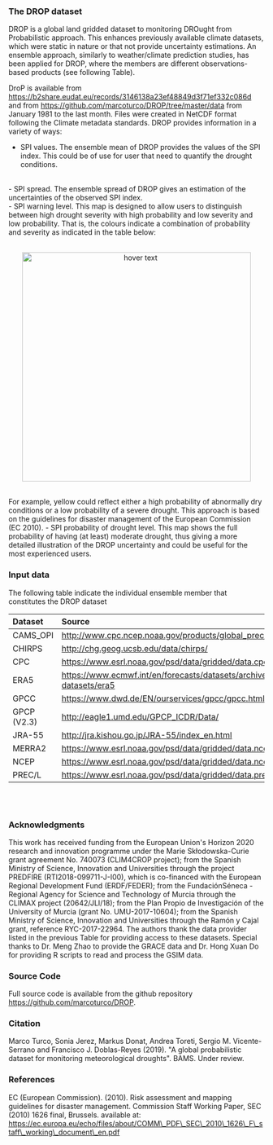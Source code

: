 ### The DROP dataset

DROP is a global land gridded dataset to monitoring DROught from Probabilistic approach. This enhances previously available climate datasets, which were static in nature or that not provide uncertainty estimations. An ensemble approach, similarly to weather/climate prediction studies, has been applied for DROP, where the members are different observations-based products (see following Table).
<br/>

DroP is available from https://b2share.eudat.eu/records/3146138a23ef48849d3f71ef332c086d and from https://github.com/marcoturco/DROP/tree/master/data from January 1981 to the last month. Files were created in NetCDF format following the Climate metadata standards. DROP provides information in a variety of ways:
<br/>
- SPI values. The ensemble mean of DROP provides the values of the SPI index. This could be of use for user that need to quantify the drought conditions. 
<br/>
- SPI spread. The ensemble spread of DROP gives an estimation of the uncertainties of the observed SPI index.
<br/>
- SPI warning level. This map is designed to allow users to distinguish between high drought severity with high probability and low severity and low probability. That is, the colours indicate a combination of probability and severity as indicated in the table below: 
<br/>
<br/>
<p align="center">
  <img src="www/images/drought_matrix_levels.png" width="450" title="hover text">
</p>
<br/>
For example, yellow could reflect either a high probability of abnormally dry conditions or a low probability of a severe drought. This approach is based on the 
guidelines for disaster management of the European Commission (EC 2010).
- SPI probability of drought level. This map shows the full probability of having (at least) moderate drought, thus giving a more detailed illustration of the DROP uncertainty and could be useful for the most experienced users.







### Input data

The following table indicate the individual ensemble member that constitutes the DROP dataset

| Dataset  | Source |
| :------------ |:---------------|
| CAMS\_OPI | http://www.cpc.ncep.noaa.gov/products/global_precip/html/wpage.cams_opi.html       |
| CHIRPS      | http://chg.geog.ucsb.edu/data/chirps/        |
| CPC | https://www.esrl.noaa.gov/psd/data/gridded/data.cpc.globalprecip.html        |
| ERA5  | https://www.ecmwf.int/en/forecasts/datasets/archive-datasets/reanalysis-datasets/era5      |
| GPCC  | https://www.dwd.de/EN/ourservices/gpcc/gpcc.html      |
| GPCP (V2.3)      | http://eagle1.umd.edu/GPCP_ICDR/Data/ |
| JRA-55  | http://jra.kishou.go.jp/JRA-55/index_en.html      |
| MERRA2  | https://www.esrl.noaa.gov/psd/data/gridded/data.ncep.reanalysis2.html      |
| NCEP  | https://www.esrl.noaa.gov/psd/data/gridded/data.ncep.reanalysis2.html     |
| PREC/L | https://www.esrl.noaa.gov/psd/data/gridded/data.precl.html       |



<br/>



<br/>

### Acknowledgments
This work has received funding from the European Union's Horizon 2020 research and innovation programme under the Marie Skłodowska-Curie grant agreement No. 740073 (CLIM4CROP project);
from the Spanish Ministry of Science, Innovation and Universities through the project PREDFIRE (RTI2018-099711-J-I00), which is co-financed with the European Regional Development Fund (ERDF/FEDER); from the FundaciónSéneca - Regional Agency for Science and Technology of Murcia through the CLIMAX project (20642/JLI/18); 
from the Plan Propio de Investigación of the University of Murcia (grant No. UMU-2017-10604); from the Spanish Ministry of Science, Innovation and Universities through the Ramón y Cajal grant, reference RYC-2017-22964. The authors thank the data provider listed in the previous Table for providing access to these datasets. Special thanks to Dr. Meng Zhao to provide the GRACE data and Dr. Hong Xuan Do for providing R scripts to read and process the GSIM data.

### Source Code
Full source code is available from the github repository https://github.com/marcoturco/DROP.

### Citation
Marco Turco, Sonia Jerez, Markus Donat, Andrea Toreti, Sergio M. Vicente-Serrano and Francisco J. Doblas-Reyes (2019). "A global probabilistic dataset for monitoring meteorological droughts". BAMS. Under review.

### References
EC (European Commission). (2010). Risk assessment and mapping guidelines for disaster management. Commission Staff Working Paper, SEC (2010) 1626 final, Brussels.
available at: https://ec.europa.eu/echo/files/about/COMM\_PDF\_SEC\_2010\_1626\_F\_staff\_working\_document\_en.pdf


<!---


* <a href="http://cran.r-project.org/web/packages/shiny" target="_blank_">shiny</a>: Chang, W., Cheng J., Allaire, J.J., Xie, Y. & McPherson, J. (2013). shiny: Web Application Framework for R. R package version 0.11.1
* <a href="http://cran.r-project.org/web/packages/shinydashboard" target="_blank_">shinydashboard</a>:Chang, W. (2015). shinydashboard: Create Dashboards with Shiny. R package version 0.5.1
-->
